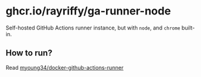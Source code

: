 ghcr.io/rayriffy/ga-runner-node
===

Self-hosted GitHub Actions runner instance, but with `node`, and `chrome` built-in.

How to run?
---

Read [myoung34/docker-github-actions-runner](https://github.com/myoung34/docker-github-actions-runner)
